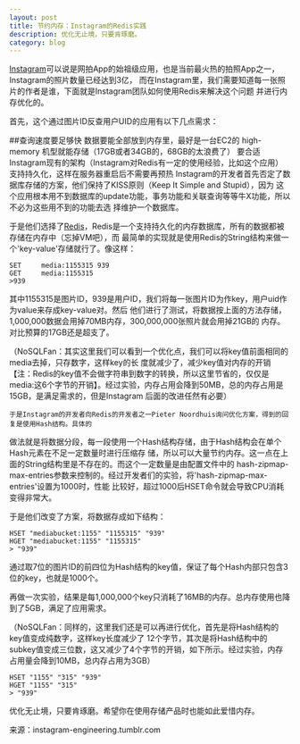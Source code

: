 ```yaml
---
layout: post
title: 节约内存：Instagram的Redis实践
description: 优化无止境，只要肯琢磨。
category: blog
---
```


[Instagram][]可以说是网拍App的始祖级应用，也是当前最火热的拍照App之一，Instagram的照片数量已经达到3亿，
而在Instagram里，我们需要知道每一张照片的作者是谁，下面就是Instagram团队如何使用Redis来解决这个问题
并进行内存优化的。

首先，这个通过图片ID反查用户UID的应用有以下几点需求：

##查询速度要足够快
  数据要能全部放到内存里，最好是一台EC2的 high-memory 机型就能存储（17GB或者34GB的，68GB的太浪费了）
要合适Instagram现有的架构（Instagram对Redis有一定的使用经验，比如这个应用）
支持持久化，这样在服务器重启后不需要再预热
Instagram的开发者首先否定了数据库存储的方案，他们保持了KISS原则（Keep It Simple and Stupid），因为
这个应用根本用不到数据库的update功能，事务功能和关联查询等等牛X功能，所以不必为这些用不到的功能去选
择维护一个数据库。

于是他们选择了[Redis][]，Redis是一个支持持久化的内存数据库，所有的数据都被存储在内存中（忘掉VM吧），而
最简单的实现就是使用Redis的String结构来做一个'key-value'存储就行了。像这样：

    SET     media:1155315 939     
    GET     media:1155315
    >939

其中1155315是图片ID，939是用户ID，我们将每一张图片ID为作key，用户uid作为value来存成key-value对。然后
他们进行了测试，将数据按上面的方法存储，1,000,000数据会用掉70MB内存，300,000,000张照片就会用掉21GB的
内存。对比预算的17GB还是超支了。

（NoSQLFan：其实这里我们可以看到一个优化点，我们可以将key值前面相同的media去掉，只存数字，这样key的长
度就减少了，减少key值对内存的开销【注：Redis的key值不会做字符串到数字的转换，所以这里节省的，仅仅是
media:这6个字节的开销】。经过实验，内存占用会降到50MB，总的内存占用是15GB，是满足需求的，但是Instagram
后面的改进任然有必要）

    于是Instagram的开发者向Redis的开发者之一Pieter Noordhuis询问优化方案，得到的回复是使用Hash结构。具体的
做法就是将数据分段，每一段使用一个Hash结构存储，由于Hash结构会在单个Hash元素在不足一定数量时进行压缩存
储，所以可以大量节约内存。这一点在上面的String结构里是不存在的。而这个一定数量是由配置文件中的
hash-zipmap-max-entries参数来控制的。经过开发者们的实验，将'hash-zipmap-max-entries'设置为1000时，性能
比较好，超过1000后HSET命令就会导致CPU消耗变得非常大。

于是他们改变了方案，将数据存成如下结构：

    HSET "mediabucket:1155" "1155315" "939"
    HGET "mediabucket:1155" "1155315"
    > "939"

通过取7位的图片ID的前四位为Hash结构的key值，保证了每个Hash内部只包含3位的key，也就是1000个。

再做一次实验，结果是每1,000,000个key只消耗了16MB的内存。总内存使用也降到了5GB，满足了应用需求。

（NoSQLFan：同样的，这里我们还是可以再进行优化，首先是将Hash结构的key值变成纯数字，这样key长度减少了
12个字节，其次是将Hash结构中的subkey值变成三位数，这又减少了4个字节的开销，如下所示。经过实验，内存
占用量会降到10MB，总内存占用为3GB）

    HSET "1155" "315" "939"
	HGET "1155" "315"
	> "939"

优化无止境，只要肯琢磨。希望你在使用存储产品时也能如此爱惜内存。

来源：instagram-engineering.tumblr.com


[Jethro]:    http://blog.nigie1989.tk  "Jethro"
[Instagram]: http://instagram.com/  "Instagram"
[Redis]: http://redis.io "Redis"